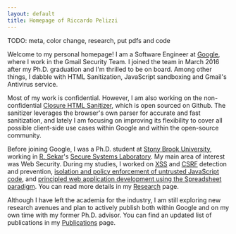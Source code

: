 ```yaml
---
layout: default
title: Homepage of Riccardo Pelizzi
---
```


TODO: meta, color change, research, put pdfs and code

Welcome to my personal homepage! I am a Software Engineer at [Google][google],
where I work in the Gmail Security Team. I joined the team in March 2016 after
my Ph.D. graduation and I'm thrilled to be on board. Among other things, I
dabble with HTML Sanitization, JavaScript sandboxing and Gmail's Antivirus
service.

Most of my work is confidential. However, I am also working on the non-
confidential [Closure HTML Sanitizer][htmlsanitizer], which is open sourced on
Github. The sanitizer leverages the browser's own parser for accurate and fast
sanitization, and lately I am focusing on improving its flexibility to cover
all possible client-side use cases within Google and within the open-source
community.

Before joining Google, I was a Ph.D. student at [Stony Brook University][sbu],
working in [R. Sekar][sekar]'s [Secure Systems Laboratory][seclab]. My main
area of interest was Web Security. During my studies, I worked on
[XSS][xssfilt] and [CSRF][jcsrf] detection and prevention, [isolation and
policy enforcement of untrusted JavaScript code][jate], and [principled web
application development using the Spreadsheet paradigm][websheets]. You can
read more details in my [Research][research] page.

Although I have left the academia for the industry, I am still exploring new
research avenues and plan to actively publish both within Google and on my own
time with my former Ph.D. advisor. You can find an updated list of
publications in my [Publications][publications] page.

[google]: https://www.google.com/
[htmlsanitizer]: https://github.com/google/closure-library/tree/master/closure/goog/html/sanitizer
[sbu]: https://www.stonybrook.edu/
[sekar]: http://seclab.cs.sunysb.edu/sekar/
[seclab]: http://seclab.cs.sunysb.edu/seclab/index.html
[xssfilt]: research.html#xsscsrf
[jcsrf]: research.html#xsscsrf
[jate]: research.html#sandbox
[websheets]: research.html#spreadsheet
[research]: research.html
[publications]: publications.html

